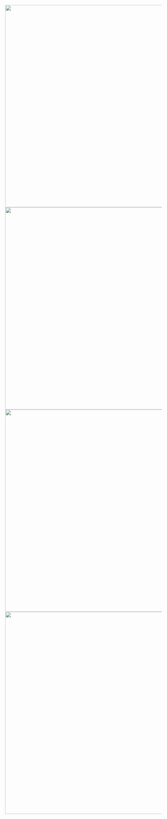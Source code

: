 <img width="648" src="https://github.com/dogpaw1230/Abnormal_Detection/assets/146051611/f9dd3ae2-eedd-4aad-b0df-189dadb6cf0f"><br>
<img width="648" src="https://github.com/dogpaw1230/Abnormal_Detection/assets/146051611/916f7f49-70a5-4d08-ac3d-dd85e13ae10c"><br>
<img width="648" src="https://github.com/dogpaw1230/Abnormal_Detection/assets/146051611/9ecac16d-14a1-4c70-bebd-cc2c4eba6fd8"><br>
<img width="648" src="https://github.com/dogpaw1230/Abnormal_Detection/assets/146051611/cb59deaf-a582-4360-9fc6-c68417c3fac8"><br>
